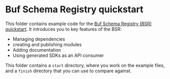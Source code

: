 # Buf Schema Registry quickstart

This folder contains example code for the [Buf Schema Registry (BSR) quickstart](https://buf.build/docs/bsr/quickstart/).
It introduces you to key features of the BSR:

* Managing dependencies
* creating and publishing modules
* Adding documentation
* Using generated SDKs as an API consumer

This folder contains a `start` directory, where you work on the example files, and a `finish` directory that you can use to compare against.